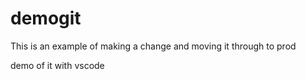 # demogit

This is an example of making a change and moving it through to prod

demo of it with vscode
